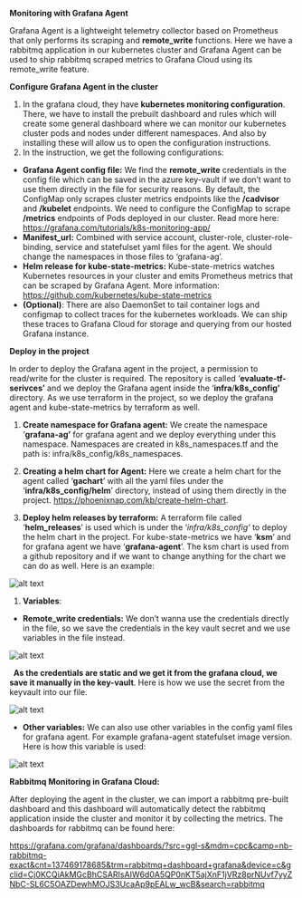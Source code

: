 ﻿**Monitoring with Grafana Agent**

Grafana Agent is a lightweight telemetry collector based on Prometheus that only performs its scraping and **remote\_write** functions. Here we have a rabbitmq application in our kubernetes cluster and Grafana Agent can be used to ship rabbitmq scraped metrics to Grafana Cloud using its remote\_write feature.

**Configure Grafana Agent in the cluster**

1. In the grafana cloud, they have **kubernetes monitoring configuration**. There, we have to install the prebuilt dashboard and rules which will create some general dashboard where we can monitor our kubernetes cluster pods and nodes under different namespaces. And also by installing these will allow us to open the configuration instructions.									
1. In the instruction, we get the following configurations:
- **Grafana Agent config file:** We find the **remote\_write** credentials in the config file which can be saved in the azure key-vault if we don’t want to use them directly in the file for security reasons. By default, the ConfigMap only scrapes cluster metrics endpoints like the **/cadvisor** and **/kubelet** endpoints. We need to configure the ConfigMap to scrape **/metrics** endpoints of Pods deployed in our cluster. Read more here: <https://grafana.com/tutorials/k8s-monitoring-app/> 					
- **Manifest\_url:** Combined with service account, cluster-role, cluster-role-binding, service and statefulset yaml files for the agent. We should change the namespaces in those files to ‘grafana-ag’.			
- **Helm release for kube-state-metrics:**  Kube-state-metrics watches Kubernetes resources in your cluster and emits Prometheus metrics that can be scraped by Grafana Agent. More information: <https://github.com/kubernetes/kube-state-metrics>					
- **(Optional)**: There are also DaemonSet to tail container logs and configmap to collect traces for the kubernetes workloads. We can ship these traces to Grafana Cloud for storage and querying from our hosted Grafana instance. 

**Deploy in the project**

In order to deploy the Grafana agent in the project, a permission to read/write for the cluster is required. The repository is called ‘**evaluate-tf-serivces’** and we deploy the Grafana agent inside the ‘**infra**/**k8s\_config’** directory. As we use terraform in the project, so we deploy the grafana agent and kube-state-metrics by terraform as well.

1. **Create namespace for Grafana agent:** We create the namespace ‘**grafana-ag’** for grafana agent and we deploy everything under this namespace. Namespaces are created in k8s\_namespaces.tf and the path is: infra/k8s\_config/k8s\_namespaces.

1. **Creating a helm chart for Agent:** Here we create a helm chart for the agent called ‘**gachart**’ with all the yaml files under the ‘**infra/k8s\_config/helm**’ directory, instead of using them directly in the project.           <https://phoenixnap.com/kb/create-helm-chart>.  							                                                                                       
1. **Deploy helm releases by terraform:** A terraform file called ‘**helm\_releases**’ is used which is under the ‘*infra/k8s\_config’* to deploy the helm chart in the project. For kube-state-metrics we have ‘**ksm**’ and for grafana agent we have ‘**grafana-agent**’. The ksm chart is used from a github repository and if we want to change anything for the chart we can do as well. Here is an example:

![alt text](https://github.com/toriqul007/grafana-ag/blob/d834299cc35b75e0df8f307dcfa55d71f8be1793/pic1.png)     



1. **Variables**: 											
- **Remote\_write credentials:** We don’t wanna use the credentials directly in the file, so we save the credentials in the key vault secret and we use variables in the file instead.                                                                                 

![alt text](https://github.com/toriqul007/grafana-ag/blob/d834299cc35b75e0df8f307dcfa55d71f8be1793/pic2.png)

` `**As the credentials are static and we get it from the grafana cloud, we save it manually in the key-vault**. Here is how we use the secret from the keyvault into our file. 

![alt text](https://github.com/toriqul007/grafana-ag/blob/d834299cc35b75e0df8f307dcfa55d71f8be1793/pic3.png)

- **Other variables:** We can also use other variables in the config yaml files for grafana agent. For example grafana-agent statefulset image version. Here is how this variable is used:

![alt text](https://github.com/toriqul007/grafana-ag/blob/d834299cc35b75e0df8f307dcfa55d71f8be1793/pic4.png)



**Rabbitmq Monitoring in Grafana Cloud:**

After deploying the agent in the cluster, we can import a rabbitmq pre-built dashboard and this dashboard will automatically detect the rabbitmq application inside the cluster and monitor it by collecting the metrics. The dashboards for rabbitmq can be found here:

<https://grafana.com/grafana/dashboards/?src=ggl-s&mdm=cpc&camp=nb-rabbitmq-exact&cnt=137469178685&trm=rabbitmq+dashboard+grafana&device=c&gclid=Cj0KCQiAkMGcBhCSARIsAIW6d0A5QP0nKT5ajXnF1jVRz8prNUvf7yyZNbC-SL6C5OAZDewhMOJS3UcaAp9pEALw_wcB&search=rabbitmq>
